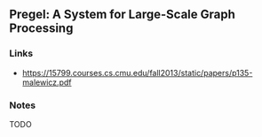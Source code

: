 ## Pregel: A System for Large-Scale Graph Processing

### Links

* https://15799.courses.cs.cmu.edu/fall2013/static/papers/p135-malewicz.pdf

### Notes

TODO
